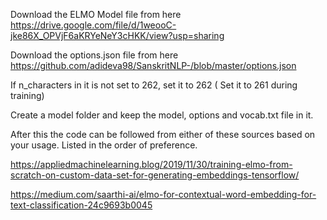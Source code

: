 Download the ELMO Model file from here <https://drive.google.com/file/d/1weooC-jke86X_OPVjF6aKRYeNeY3cHKK/view?usp=sharing>

Download the options.json file from here <https://github.com/adideva98/SanskritNLP-/blob/master/options.json>

If n_characters in it is not set to 262, set it to 262 ( Set it to 261 during training)

Create a model folder and keep the model, options and vocab.txt file in it.

After this the code can be followed from either of these sources based on your usage. Listed in the order of preference.

<https://appliedmachinelearning.blog/2019/11/30/training-elmo-from-scratch-on-custom-data-set-for-generating-embeddings-tensorflow/>

<https://medium.com/saarthi-ai/elmo-for-contextual-word-embedding-for-text-classification-24c9693b0045>
